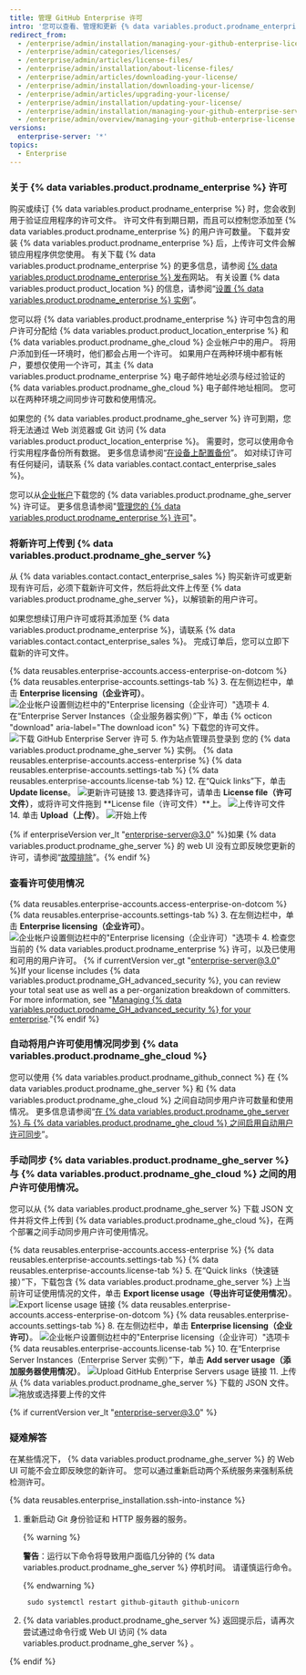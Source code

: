 ```yaml
---
title: 管理 GitHub Enterprise 许可
intro: '您可以查看、管理和更新 {% data variables.product.prodname_enterprise %} 许可。'
redirect_from:
  - /enterprise/admin/installation/managing-your-github-enterprise-license
  - /enterprise/admin/categories/licenses/
  - /enterprise/admin/articles/license-files/
  - /enterprise/admin/installation/about-license-files/
  - /enterprise/admin/articles/downloading-your-license/
  - /enterprise/admin/installation/downloading-your-license/
  - /enterprise/admin/articles/upgrading-your-license/
  - /enterprise/admin/installation/updating-your-license/
  - /enterprise/admin/installation/managing-your-github-enterprise-server-license
  - /enterprise/admin/overview/managing-your-github-enterprise-license
versions:
  enterprise-server: '*'
topics:
  - Enterprise
---
```


### 关于 {% data variables.product.prodname_enterprise %} 许可

购买或续订 {% data variables.product.prodname_enterprise %} 时，您会收到用于验证应用程序的许可文件。 许可文件有到期日期，而且可以控制您添加至 {% data variables.product.prodname_enterprise %} 的用户许可数量。 下载并安装 {% data variables.product.prodname_enterprise %} 后，上传许可文件会解锁应用程序供您使用。 有关下载 {% data variables.product.prodname_enterprise %} 的更多信息，请参阅 [{% data variables.product.prodname_enterprise %} 发布](https://enterprise.github.com/releases/)网站。 有关设置 {% data variables.product.product_location %} 的信息，请参阅“[设置 {% data variables.product.prodname_enterprise %} 实例](/admin/installation/setting-up-a-github-enterprise-server-instance)”。


您可以将 {% data variables.product.prodname_enterprise %} 许可中包含的用户许可分配给 {% data variables.product.product_location_enterprise %} 和 {% data variables.product.prodname_ghe_cloud %} 企业帐户中的用户。 将用户添加到任一环境时，他们都会占用一个许可。 如果用户在两种环境中都有帐户，要想仅使用一个许可，其主 {% data variables.product.prodname_enterprise %} 电子邮件地址必须与经过验证的 {% data variables.product.prodname_ghe_cloud %} 电子邮件地址相同。 您可以在两种环境之间同步许可数和使用情况。

如果您的 {% data variables.product.prodname_ghe_server %} 许可到期，您将无法通过 Web 浏览器或 Git 访问 {% data variables.product.product_location_enterprise %}。 需要时，您可以使用命令行实用程序备份所有数据。 更多信息请参阅“[在设备上配置备份](/enterprise/admin/guides/installation/configuring-backups-on-your-appliance)”。 如对续订许可有任何疑问，请联系 {% data variables.contact.contact_enterprise_sales %}。

您可以从[企业帐户](https://enterprise.github.com/download)下载您的 {% data variables.product.prodname_ghe_server %} 许可证。 更多信息请参阅"[管理您的 {% data variables.product.prodname_enterprise %} 许可](/admin/overview/managing-your-github-enterprise-license#uploading-a-new-license-to-github-enterprise-server)"。

### 将新许可上传到 {% data variables.product.prodname_ghe_server %}


从 {% data variables.contact.contact_enterprise_sales %} 购买新许可或更新现有许可后，必须下载新许可文件，然后将此文件上传至 {% data variables.product.prodname_ghe_server %}，以解锁新的用户许可。

如果您想续订用户许可或将其添加至 {% data variables.product.prodname_enterprise %}，请联系 {% data variables.contact.contact_enterprise_sales %}。 完成订单后，您可以立即下载新的许可文件。

{% data reusables.enterprise-accounts.access-enterprise-on-dotcom %}
{% data reusables.enterprise-accounts.settings-tab %}
3. 在左侧边栏中，单击 **Enterprise licensing（企业许可）**。 ![企业帐户设置侧边栏中的"Enterprise licensing（企业许可）"选项卡](/assets/images/help/enterprises/enterprise-licensing-tab.png)
4. 在“Enterprise Server Instances（企业服务器实例）”下，单击 {% octicon "download" aria-label="The download icon" %} 下载您的许可文件。 ![下载 GitHub Enterprise Server 许可](/assets/images/help/business-accounts/download-ghes-license.png)
5. 作为站点管理员登录到
您的 {% data variables.product.prodname_ghe_server %} 实例。
{% data reusables.enterprise-accounts.access-enterprise %}
{% data reusables.enterprise-accounts.settings-tab %}
{% data reusables.enterprise-accounts.license-tab %}
12. 在“Quick links”下，单击 **Update license**。 ![更新许可链接](/assets/images/enterprise/business-accounts/update-license-link.png)
13. 要选择许可，请单击 **License file（许可文件）**，或将许可文件拖到 **License file（许可文件）**上。 ![上传许可文件](/assets/images/enterprise/management-console/upload-license.png)
14. 单击 **Upload（上传）**。 ![开始上传](/assets/images/enterprise/management-console/begin-upload.png)

{% if enterpriseVersion ver_lt "enterprise-server@3.0" %}如果 {% data variables.product.prodname_ghe_server %} 的 web UI 没有立即反映您更新的许可，请参阅“[故障排除](#troubleshooting)”。{% endif %}

### 查看许可使用情况

{% data reusables.enterprise-accounts.access-enterprise-on-dotcom %}
{% data reusables.enterprise-accounts.settings-tab %}
3. 在左侧边栏中，单击 **Enterprise licensing（企业许可）**。 ![企业帐户设置侧边栏中的"Enterprise licensing（企业许可）"选项卡](/assets/images/help/enterprises/enterprise-licensing-tab.png)
4. 检查您当前的 {% data variables.product.prodname_enterprise %} 许可，以及已使用和可用的用户许可。 {% if currentVersion ver_gt "enterprise-server@3.0" %}If your license includes {% data variables.product.prodname_GH_advanced_security %}, you can review your total seat use as well as a per-organization breakdown of committers. For more information, see "[Managing {% data variables.product.prodname_GH_advanced_security %} for your enterprise](/admin/advanced-security)."{% endif %}

### 自动将用户许可使用情况同步到 {% data variables.product.prodname_ghe_cloud %}

您可以使用 {% data variables.product.prodname_github_connect %} 在 {% data variables.product.prodname_ghe_server %} 和 {% data variables.product.prodname_ghe_cloud %} 之间自动同步用户许可数量和使用情况。 更多信息请参阅“[在 {% data variables.product.prodname_ghe_server %} 与 {% data variables.product.prodname_ghe_cloud %} 之间启用自动用户许可同步](/enterprise/{{currentVersion}}/admin/installation/enabling-automatic-user-license-sync-between-github-enterprise-server-and-github-enterprise-cloud)”。

### 手动同步 {% data variables.product.prodname_ghe_server %} 与 {% data variables.product.prodname_ghe_cloud %} 之间的用户许可使用情况。

您可以从 {% data variables.product.prodname_ghe_server %} 下载 JSON 文件并将文件上传到 {% data variables.product.prodname_ghe_cloud %}，在两个部署之间手动同步用户许可使用情况。

{% data reusables.enterprise-accounts.access-enterprise %}
{% data reusables.enterprise-accounts.settings-tab %}
{% data reusables.enterprise-accounts.license-tab %}
5. 在“Quick links（快速链接）”下，下载包含
{% data variables.product.prodname_ghe_server %} 上当前许可证使用情况的文件，单击 **Export license usage（导出许可证使用情况）**。
  ![Export license usage 链接](/assets/images/enterprise/business-accounts/export-license-usage-link.png)
{% data reusables.enterprise-accounts.access-enterprise-on-dotcom %}
{% data reusables.enterprise-accounts.settings-tab %}
8. 在左侧边栏中，单击 **Enterprise licensing（企业许可）**。 ![企业帐户设置侧边栏中的"Enterprise licensing（企业许可）"选项卡](/assets/images/help/enterprises/enterprise-licensing-tab.png)
{% data reusables.enterprise-accounts.license-tab %}
10. 在“Enterprise Server Instances（Enterprise Server 实例）”下，单击 **Add server usage（添加服务器使用情况）**。 ![Upload GitHub Enterprise Servers usage 链接](/assets/images/help/business-accounts/upload-ghe-server-usage-link.png)
11. 上传从 {% data variables.product.prodname_ghe_server %} 下载的 JSON 文件。 ![拖放或选择要上传的文件](/assets/images/help/business-accounts/upload-ghe-server-usage-file.png)

{% if currentVersion ver_lt "enterprise-server@3.0" %}

### 疑难解答

在某些情况下， {% data variables.product.prodname_ghe_server %} 的 Web UI 可能不会立即反映您的新许可。 您可以通过重新启动两个系统服务来强制系统检测许可。

{% data reusables.enterprise_installation.ssh-into-instance %}
1. 重新启动 Git 身份验证和 HTTP 服务器的服务。

    {% warning %}

    **警告**：运行以下命令将导致用户面临几分钟的 {% data variables.product.prodname_ghe_server %} 停机时间。 请谨慎运行命令。

    {% endwarning %}
   
        sudo systemctl restart github-gitauth github-unicorn
1. {% data variables.product.prodname_ghe_server %} 返回提示后，请再次尝试通过命令行或 Web UI 访问 {% data variables.product.prodname_ghe_server %} 。

{% endif %}

